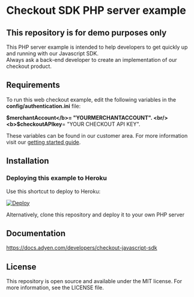 # Checkout SDK PHP server example

## This repository is for demo purposes only
This PHP server example is intended to help developers to get quickly up and running with our Javascript SDK. <br/>
Always ask a back-end developer to create an implementation of our checkout product.

## Requirements
To run this web checkout example, edit the following variables in the <b>config/authentication.ini</b> file:<br/>

<b>$merchantAccount</b>= "YOURMERCHANTACCOUNT". <br/>
<b>$checkoutAPIkey</b>= "YOUR CHECKOUT API KEY". <br/>

These variables can be found in our customer area.
For more information visit our <a href="https://docs.adyen.com/support/getting-started/step-1-create-a-test-account">getting started guide</a>.<br/>

## Installation

### Deploying this example to Heroku

Use this shortcut to deploy to Heroku:

[![Deploy](https://www.herokucdn.com/deploy/button.svg)](https://heroku.com/deploy?template=https://github.com/Adyen/adyen-checkout-js-sdk-php-example)
  
Alternatively, clone this repository and deploy it to your own PHP server

## Documentation

<a href="Checkout Javascript SDK">https://docs.adyen.com/developers/checkout-javascript-sdk</a>

## License

This repository is open source and available under the MIT license. For more information, see the LICENSE file.
